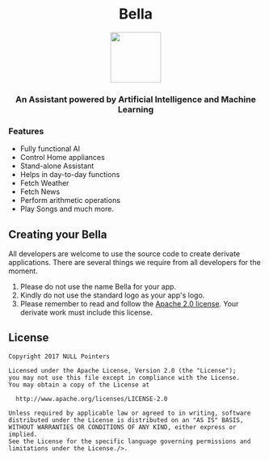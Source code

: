 <h1 align="center">Bella</h1>

<p align="center"><img src="https://github.com/ujwalp15/Bella/blob/test/app/src/main/ic_launcher1-web.png" width="100" height="100"></p>

<h3 align="center">An Assistant powered by Artificial Intelligence and Machine Learning</h3>

### Features
* Fully functional AI
* Control Home appliances
* Stand-alone Assistant
* Helps in day-to-day functions
* Fetch Weather
* Fetch News
* Perform arithmetic operations
* Play Songs
  and much more.

## Creating your Bella
All developers are welcome to use the source code to create derivate applications. There are several things we require from all developers for the moment.

1. Please do not use the name Bella for your app.
2. Kindly do not use the standard logo as your app's logo.
3. Please remember to read and follow the [Apache 2.0 license](https://github.com/Bella-Assistant/Bella-Android/blob/master/LICENSE). Your derivate work must include this license.

## License

    Copyright 2017 NULL Pointers

    Licensed under the Apache License, Version 2.0 (the "License");
    you may not use this file except in compliance with the License.
    You may obtain a copy of the License at

      http://www.apache.org/licenses/LICENSE-2.0

    Unless required by applicable law or agreed to in writing, software
    distributed under the License is distributed on an "AS IS" BASIS,
    WITHOUT WARRANTIES OR CONDITIONS OF ANY KIND, either express or implied.
    See the License for the specific language governing permissions and
    limitations under the License./>.
